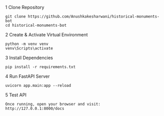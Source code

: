 1 Clone Repository

    git clone https://github.com/Anushkakesharwani/historical-monuments-bot
    cd historical-monuments-bot

2 Create & Activate Virtual Environment

    python -m venv venv
    venv\Scripts\activate

3 Install Dependencies

    pip install -r requirements.txt

4 Run FastAPI Server

    uvicorn app.main:app --reload

5 Test API

    Once running, open your browser and visit:
    http://127.0.0.1:8000/docs
